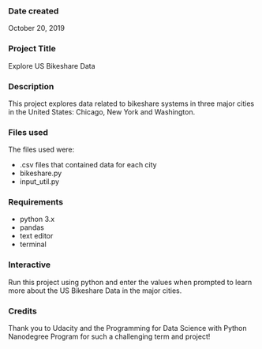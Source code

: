### Date created
October 20, 2019

### Project Title
Explore US Bikeshare Data

### Description
This project explores data related to bikeshare systems in three major cities in the United States: Chicago, New York and Washington.

### Files used
The files used were:
* .csv files that contained data for each city
* bikeshare.py
* input_util.py

### Requirements
* python 3.x
* pandas
* text editor
* terminal

### Interactive
Run this project using python and enter the values when prompted to learn more about the US Bikeshare Data in the major cities.

### Credits
Thank you to Udacity and the Programming for Data Science with Python Nanodegree Program for such a challenging term and project!
